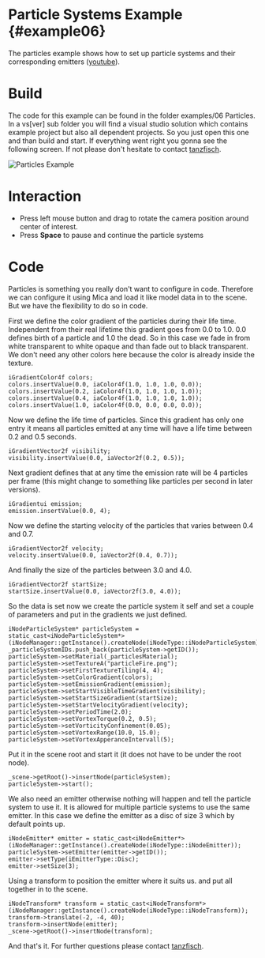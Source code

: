 Particle Systems Example                                       {#example06}
========================

The particles example shows how to set up particle systems and their corresponding emitters ([youtube](https://www.youtube.com/watch?v=pXI5tWLcBKQ)).

Build
=====

The code for this example can be found in the folder examples/06 Particles. In a vs[ver] sub folder you will find a visual studio solution which contains example project but also all dependent projects. So you just open this one and than build and start. If everything went right you gonna see the following screen. If not please don't hesitate to contact [tanzfisch](https://github.com/tanzfisch).

![Particles Example](/images/Example06_Pic1.png)

Interaction
===========

* Press left mouse button and drag to rotate the camera position around center of interest.
* Press **Space** to pause and continue the particle systems

Code
====

Particles is something you really don't want to configure in code. Therefore we can configure it using Mica and load it like model data in to the scene. 
But we have the flexibility to do so in code.

First we define the color gradient of the particles during their life time. Independent from their real lifetime this gradient goes from 0.0 to 1.0. 0.0 defines birth of a particle and 1.0 the dead. So in this case we fade in from white transparent to white opaque and than fade out to black transparent. We don't need any other colors here because the color is already inside the texture.

    iGradientColor4f colors;
    colors.insertValue(0.0, iaColor4f(1.0, 1.0, 1.0, 0.0));
    colors.insertValue(0.2, iaColor4f(1.0, 1.0, 1.0, 1.0));
    colors.insertValue(0.4, iaColor4f(1.0, 1.0, 1.0, 1.0));
    colors.insertValue(1.0, iaColor4f(0.0, 0.0, 0.0, 0.0));

Now we define the life time of particles. Since this gradient has only one entry it means all particles emitted at any time will have a life time between 0.2 and 0.5 seconds.

    iGradientVector2f visibility;
    visibility.insertValue(0.0, iaVector2f(0.2, 0.5));

Next gradient defines that at any time the emission rate will be 4 particles per frame (this might change to something like particles per second in later versions).

    iGradientui emission;
    emission.insertValue(0.0, 4);

Now we define the starting velocity of the particles that varies between 0.4 and 0.7.

    iGradientVector2f velocity;
    velocity.insertValue(0.0, iaVector2f(0.4, 0.7));

And finally the size of the particles between 3.0 and 4.0.

    iGradientVector2f startSize;
    startSize.insertValue(0.0, iaVector2f(3.0, 4.0));

So the data is set now we create the particle system it self and set a couple of parameters and put in the gradients we just defined.

    iNodeParticleSystem* particleSystem = static_cast<iNodeParticleSystem*>(iNodeManager::getInstance().createNode(iNodeType::iNodeParticleSystem));
    _particleSystemIDs.push_back(particleSystem->getID());
    particleSystem->setMaterial(_particlesMaterial);
    particleSystem->setTextureA("particleFire.png");
    particleSystem->setFirstTextureTiling(4, 4);
    particleSystem->setColorGradient(colors);
    particleSystem->setEmissionGradient(emission);
    particleSystem->setStartVisibleTimeGradient(visibility);
    particleSystem->setStartSizeGradient(startSize);
    particleSystem->setStartVelocityGradient(velocity);
    particleSystem->setPeriodTime(2.0);
    particleSystem->setVortexTorque(0.2, 0.5);
    particleSystem->setVorticityConfinement(0.05);
    particleSystem->setVortexRange(10.0, 15.0);
    particleSystem->setVortexApperanceIntervall(5);

Put it in the scene root and start it (it does not have to be under the root node).

    _scene->getRoot()->insertNode(particleSystem);
    particleSystem->start();

We also need an emitter otherwise nothing will happen and tell the particle system to use it. It is allowed for multiple particle systems to use the same emitter. In this case we define the emitter as a disc of size 3 which by default points up.

    iNodeEmitter* emitter = static_cast<iNodeEmitter*>(iNodeManager::getInstance().createNode(iNodeType::iNodeEmitter));
    particleSystem->setEmitter(emitter->getID());
    emitter->setType(iEmitterType::Disc);
    emitter->setSize(3);

Using a transform to position the emitter where it suits us. and put all together in to the scene.

    iNodeTransform* transform = static_cast<iNodeTransform*>(iNodeManager::getInstance().createNode(iNodeType::iNodeTransform));
    transform->translate(-2, -4, 40);
    transform->insertNode(emitter);
    _scene->getRoot()->insertNode(transform);

And that's it. For further questions please contact [tanzfisch](https://github.com/tanzfisch).